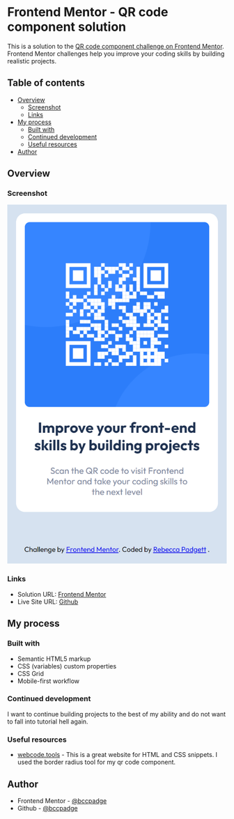 # Frontend Mentor - QR code component solution

This is a solution to the [QR code component challenge on Frontend Mentor](https://www.frontendmentor.io/challenges/qr-code-component-iux_sIO_H). Frontend Mentor challenges help you improve your coding skills by building realistic projects.

## Table of contents

- [Overview](#overview)
  - [Screenshot](#screenshot)
  - [Links](#links)
- [My process](#my-process)
  - [Built with](#built-with)
  - [Continued development](#continued-development)
  - [Useful resources](#useful-resources)
- [Author](#author)

## Overview

### Screenshot

![mobile qr code](./mobile-qr-code.png)

### Links

- Solution URL: [Frontend Mentor](https://www.frontendmentor.io/solutions/qr-code-component-using-html-and-css-vJW4RDBZgk)
- Live Site URL: [Github](https://bccpadge.github.io/qr-code-component/)

## My process

### Built with

- Semantic HTML5 markup
- CSS (variables) custom properties
- CSS Grid
- Mobile-first workflow

### Continued development

I want to continue building projects to the best of my ability and do not want to fall into tutorial hell again.

### Useful resources

- [webcode.tools](https://www.webcode.tools) - This is a great website for HTML and CSS snippets. I used the border radius tool for my qr code component.

## Author

- Frontend Mentor - [@bccpadge](https://www.frontendmentor.io/profile/bccpadge)
- Github - [@bccpadge](https://www.github.com/bccpadge)

